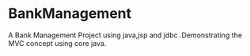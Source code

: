 # BankManagement
A Bank Management Project using java,jsp and jdbc .Demonstrating the MVC concept using core java.
